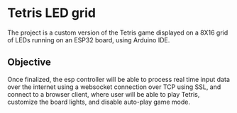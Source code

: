 # Tetris LED grid

The project is a custom version of the Tetris game displayed on a 8X16 grid of LEDs running on an ESP32 board, using Arduino IDE.


## Objective

Once finalized, the esp controller will be able to process real time input data over the internet using a websocket connection over TCP using SSL, and connect to a browser client, where user will be able to play Tetris, customize the board lights, and disable  auto-play game mode. 

